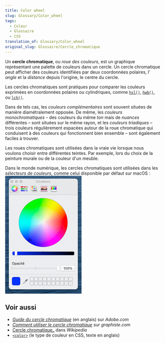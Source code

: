 ```yaml
---
title: Color wheel
slug: Glossary/Color_wheel
tags:
  - Coleur
  - Glossaire
  - CSS
translation_of: Glossary/Color_wheel
original_slug: Glossaire/Cercle_chromatique
---
```


Un **cercle chromatique**, ou _roue des couleurs_, est un graphique représentant une palette de couleurs dans un cercle. Un cercle chromatique peut afficher des couleurs identifiées par deux coordonnées polaires, l' _angle_ et la _distance_ depuis l'origine, le centre du cercle.

Les cercles chromatiques sont pratiques pour comparer les couleurs exprimées en coordonnées polaires ou cylindriques, comme [`hsl()`](/en-US/docs/Web/CSS/color_value/hsl), [`hwb()`](/en-US/docs/Web/CSS/color_value/hwb), ou [`lch()`](/en-US/docs/Web/CSS/color_value/lch).

Dans de tels cas, les _couleurs complémentaires_ sont souvent situées de manière diamétralement opposée. De même, les _couleurs monochromatiques_ – des couleurs du même _ton_ mais de _nuances_ différentes – sont situées sur le même rayon, et les _couleurs triadiques_ – trois couleurs régulièrement espacées autour de la roue chromatique qui conduisent à des couleurs qui fonctionnent bien ensemble – sont également faciles à trouver.

Les roues chromatiques sont utilisées dans la vraie vie lorsque nous voulons choisir entre différentes teintes. Par exemple, lors du choix de la peinture murale ou de la couleur d'un meuble.

Dans le monde numérique, les cercles chromatiques sont utilisées dans les _sélecteurs de couleurs_, comme celui disponible par défaut sur macOS :
[![The default color picker on macOS Monterey](color_wheel_macos.png)](files/fr/glossary/cercle_chromatique/color_wheel_macos.png)

## Voir aussi

- [_Guide du cercle chromatique_](https://www.adobe.com/fr/creativecloud/design/discover/chromatic-circle.html/) (en anglais) sur _Adobe.com_
- [_Comment utiliser le cercle chromatique_](https://graphiste.com/blog/comment-utiliser-cercle-chromatique/) sur _graphiste.com_
- [Cercle chromatique_](https://fr.wikipedia.org/wiki/Cercle_chromatique) dans _Wikipedia_
- [`<color>`](/en-US/docs/Web/CSS/color_value) (le type de couleur en CSS, texte en anglais)